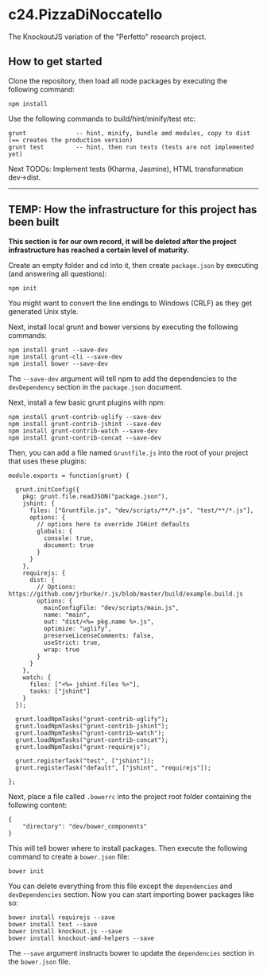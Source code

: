 # c24.PizzaDiNoccatello

The KnockoutJS variation of the "Perfetto" research project.


## How to get started

Clone the repository, then load all node packages by executing the following command:

	npm install

Use the following commands to build/hint/minify/test etc:

	grunt              -- hint, minify, bundle amd modules, copy to dist (== creates the production version)
	grunt test         -- hint, then run tests (tests are not implemented yet)

Next TODOs: Implement tests (Kharma, Jasmine), HTML transformation dev->dist.

-----

## TEMP: How the infrastructure for this project has been built

**This section is for our own record, it will be deleted after the project infrastructure has reached a certain level of maturity.**

Create an empty folder and cd into it, then create `package.json` by executing (and answering all questions):

    npm init

You might want to convert the line endings to Windows (CRLF) as they get generated Unix style.

Next, install local grunt and bower versions by executing the following commands:

    npm install grunt --save-dev
    npm install grunt-cli --save-dev
    npm install bower --save-dev

The `--save-dev` argument will tell npm to add the dependencies to the `devDependency` section in the `package.json` document.

Next, install a few basic grunt plugins with npm:

    npm install grunt-contrib-uglify --save-dev
    npm install grunt-contrib-jshint --save-dev
    npm install grunt-contrib-watch --save-dev
    npm install grunt-contrib-concat --save-dev

Then, you can add a file named `Gruntfile.js` into the root of your project that uses these plugins:

    module.exports = function(grunt) {

      grunt.initConfig({
        pkg: grunt.file.readJSON("package.json"),
        jshint: {
          files: ["Gruntfile.js", "dev/scripts/**/*.js", "test/**/*.js"],
          options: {
            // options here to override JSHint defaults
            globals: {
              console: true,
              document: true
            }
          }
        },
        requirejs: {
          dist: {
            // Options: https://github.com/jrburke/r.js/blob/master/build/example.build.js
            options: {
              mainConfigFile: "dev/scripts/main.js",
              name: "main",
              out: "dist/<%= pkg.name %>.js",
              optimize: "uglify",
              preserveLicenseComments: false,
              useStrict: true,
              wrap: true
            }
          }
        },
        watch: {
          files: ["<%= jshint.files %>"],
          tasks: ["jshint"]
        }
      });

      grunt.loadNpmTasks("grunt-contrib-uglify");
      grunt.loadNpmTasks("grunt-contrib-jshint");
      grunt.loadNpmTasks("grunt-contrib-watch");
      grunt.loadNpmTasks("grunt-contrib-concat");
      grunt.loadNpmTasks("grunt-requirejs");

      grunt.registerTask("test", ["jshint"]);
      grunt.registerTask("default", ["jshint", "requirejs"]);

    };

Next, place a file called `.bowerrc` into the project root folder containing the following content:

    {
        "directory": "dev/bower_components"
    }

This will tell bower where to install packages. Then execute the following command to create a `bower.json` file:

    bower init

You can delete everything from this file except the `dependencies` and `devDependencies` section. Now you can start importing bower packages like so:

    bower install requirejs --save
    bower install text --save
    bower install knockout.js --save
    bower install knockout-amd-helpers --save

The `--save` argument instructs bower to update the `dependencies` section in the `bower.json` file.

